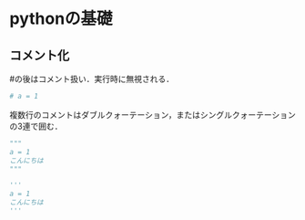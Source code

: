 # pythonの基礎

## コメント化
#の後はコメント扱い．実行時に無視される．
```python
# a = 1
```
複数行のコメントはダブルクォーテーション，またはシングルクォーテーションの3連で囲む．
```python
"""
a = 1
こんにちは
"""
```
```python
'''
a = 1
こんにちは
'''
```